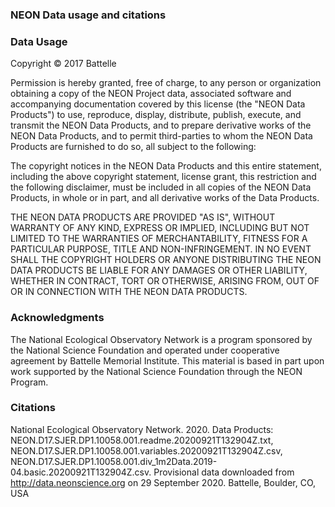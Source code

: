 ### NEON Data usage and citations

### Data Usage

Copyright © 2017 Battelle

Permission is hereby granted, free of charge, to any person or organization obtaining a copy of the NEON Project data, associated software and accompanying documentation covered by this license (the "NEON Data Products") to use, reproduce, display, distribute, publish, execute, and transmit the NEON Data Products, and to prepare derivative works of the NEON Data Products, and to permit third-parties to whom the NEON Data Products are furnished to do so, all subject to the following:

The copyright notices in the NEON Data Products and this entire statement, including the above copyright statement, license grant, this restriction and the following disclaimer, must be included in all copies of the NEON Data Products, in whole or in part, and all derivative works of the Data Products.

THE NEON DATA PRODUCTS ARE PROVIDED "AS IS", WITHOUT WARRANTY OF ANY KIND, EXPRESS OR IMPLIED, INCLUDING BUT NOT LIMITED TO THE WARRANTIES OF MERCHANTABILITY, FITNESS FOR A PARTICULAR PURPOSE, TITLE AND NON-INFRINGEMENT. IN NO EVENT SHALL THE COPYRIGHT HOLDERS OR ANYONE DISTRIBUTING THE NEON DATA PRODUCTS BE LIABLE FOR ANY DAMAGES OR OTHER LIABILITY, WHETHER IN CONTRACT, TORT OR OTHERWISE, ARISING FROM, OUT OF OR IN CONNECTION WITH THE NEON DATA PRODUCTS.

### Acknowledgments

The National Ecological Observatory Network is a program sponsored by the National Science Foundation and operated under cooperative agreement by Battelle Memorial Institute. This material is based in part upon work supported by the National Science Foundation through the NEON Program.

### Citations

National Ecological Observatory Network. 2020. Data Products: NEON.D17.SJER.DP1.10058.001.readme.20200921T132904Z.txt, NEON.D17.SJER.DP1.10058.001.variables.20200921T132904Z.csv, NEON.D17.SJER.DP1.10058.001.div_1m2Data.2019-04.basic.20200921T132904Z.csv. Provisional data downloaded from http://data.neonscience.org on 29 September 2020. Battelle, Boulder, CO, USA 

